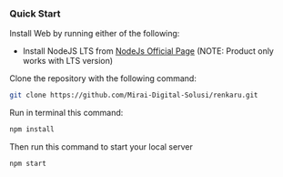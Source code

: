 ### Quick Start

Install Web by running either of the following:

- Install NodeJS LTS from
  [NodeJs Official Page](https://nodejs.org/en/?ref=horizon-documentation)
  (NOTE: Product only works with LTS version)

Clone the repository with the following command:

```bash
git clone https://github.com/Mirai-Digital-Solusi/renkaru.git
```

Run in terminal this command:

```bash
npm install
```

Then run this command to start your local server

```bash
npm start
```
